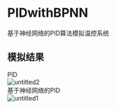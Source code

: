 # PIDwithBPNN
基于神经网络的PID算法模拟温控系统
## 模拟结果
PID  
![untitled2](https://github.com/realxmx/PIDwithBPNN/assets/95325546/9a638f5c-b483-4141-beea-d1baa833aef6)  
基于神经网络的PID  
![untitled1](https://github.com/realxmx/PIDwithBPNN/assets/95325546/cb4aecc9-dbb4-4c33-9d26-50764ae140e5)

